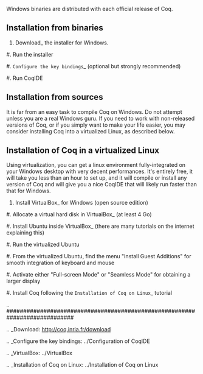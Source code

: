 Windows binaries are distributed with each official release of Coq.

Installation from binaries
--------------------------

1. Download_ the installer for Windows.

#. Run the installer

#. `Configure the key bindings`_ (optional but strongly recommended)

#. Run CoqIDE

Installation from sources
-------------------------

It is far from an easy task to compile Coq on Windows. Do not attempt unless you are a real Windows guru. If you need to work with non-released versions of Coq, or if you simply want to make your life easier,  you may consider installing Coq into a virtualized Linux, as described below. 

Installation of Coq in a virtualized Linux
------------------------------------------

Using virtualization, you can get a linux environment fully-integrated on your Windows desktop with very decent performances. It's entirely free, it will take you less than an hour to set up, and it will compile or install any version of Coq and will give you a nice CoqIDE that will likely run faster than that for Windows.

1. Install VirtualBox_ for Windows (open source edition)

#. Allocate a virtual hard disk in VirtualBox_ (at least 4 Go)

#. Install Ubuntu inside VirtualBox_ (there are many tutorials on the internet explaining this)

#. Run the virtualized Ubuntu

#. From the virtualized Ubuntu, find the menu "Install Guest Additions" for smooth integration of keyboard and mouse

#. Activate either "Full-screen Mode" or "Seamless Mode" for obtaining a larger display

#. Install Coq following the `Installation of Coq on Linux`_ tutorial

.. ############################################################################

.. _Download: http://coq.inria.fr/download

.. _Configure the key bindings: ../Configuration of CoqIDE

.. _VirtualBox: ../VirtualBox

.. _Installation of Coq on Linux: ../Installation of Coq on Linux

